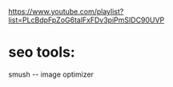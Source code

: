 https://www.youtube.com/playlist?list=PLcBdpFpZoG6talFxFDv3piPmSIDC90UVP

seo tools:
=====================
smush -- image optimizer
